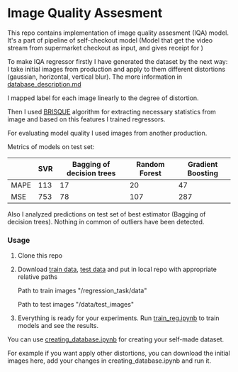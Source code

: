 # Image Quality Assesment

This repo contains implementation of image quality assesment (IQA) model. It's a part of pipeline of self-checkout model (Model that get the video stream from supermarket checkout as input, and gives receipt for )

To make IQA regressor firstly I have generated the dataset by the next way: I take initial images from production and apply to them different distortions (gaussian, horizontal, vertical blur). The more information in [database_description.md](https://github.com/fedor28/Image_Quality_Assesment/blob/main/regression_task/database%20description.md)

I mapped label for each image linearly to the degree of distortion.

Then I used [BRISQUE](https://github.com/fedor28/Image_Quality_Assesment/blob/main/BRISQUE%20theory/am_asilomar_2011.pdf) algorithm for extracting necessary statistics from image and based on this features I trained regressors.

For evaluating model quality I used images from another production.

Metrics of models on test set:

|         | SVR   | Bagging of  decision trees | Random Forest |  Gradient Boosting | 
| ------- | ----------- | ----------------------------------------------------------------------------------- | ----------------------------------------------------------------------------------- | -------- |
| MAPE    | 113   | 17                         | 20            |   47               | 
| MSE     | 753   | 78                         | 107           |   287              |

Also I analyzed predictions on test set of best estimator (Bagging of decision trees). 
Nothing in common of outliers have been detected.

### Usage

1.	Clone this repo
2.	Download [train data](https://drive.google.com/drive/folders/170FK3Ji1fy0TvJZreAKzGL0Y91fjUxa7?usp=sharing), [test data]() and put in local repo with appropriate relative paths 

	Path to train images "/regression_task/data"

	Path to test images "/data/test_images"
3. Everything is ready for your experiments. Run [train_reg.ipynb](https://colab.research.google.com/drive/1uv_JGRfxSgXrA6wVf4NKszkhTbK5tw3O) to train models and see the results.	


You can use [creating_database.ipynb](https://github.com/fedor28/Image_Quality_Assesment/blob/main/regression_task/creating_database.ipynb) for creating your self-made dataset.

For example if you want apply other distortions, you can download the initial images here, add your changes in creating_database.ipynb and run it.
